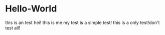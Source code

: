 # Hello-World
this is an test
hei! this is me
my test is a simple test!
this is a only test!don't test all!
